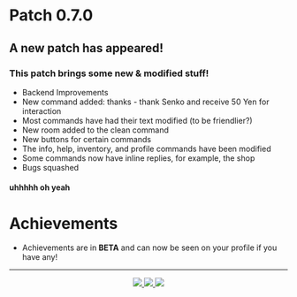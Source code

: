 <h1> Patch 0.7.0

## A new patch has appeared!

### This patch brings some new & modified stuff!

- Backend Improvements
- New command added: thanks - thank Senko and receive 50 Yen for interaction
- Most commands have had their text modified (to be friendlier?)
- New room added to the clean command
- New buttons for certain commands
- The info, help, inventory, and profile commands have been modified
- Some commands now have inline replies, for example, the shop
- Bugs squashed

#### uhhhhh oh yeah

# Achievements

- Achievements are in **BETA** and can now be seen on your profile if you have any!

---
<div align="center">
    <a href="https://discord.gg/senko">
        <img src="https://img.shields.io/discord/777251087592718336?color=5865F2&label=Community&logo=discord&logoColor=white">
    </a>
    <a href="https://senkosworld.com/invite">
        <img src="https://img.shields.io/badge/-Invite%20Senko-orange">
    </a>
    <a href="https://github.com/SenkoTheKitsune1/Senko-Issues/issues/new?assignees=&labels=Bug/Error&template=bug-report.md&title=">
        <img src="https://img.shields.io/badge/-Submit%20a%20issue-blue">
    </a>

